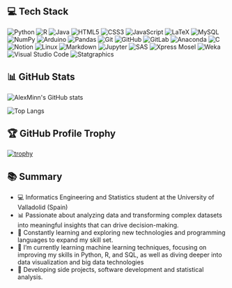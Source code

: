 
## 💻​ Tech Stack 

![Python](https://img.shields.io/badge/Python-3776AB?style=for-the-badge&logo=python&logoColor=white)
![R](https://img.shields.io/badge/R-276DC3?style=for-the-badge&logo=r&logoColor=white)
![Java](https://img.shields.io/badge/Java-007396?style=for-the-badge&logo=java&logoColor=white)
![HTML5](https://img.shields.io/badge/HTML5-E34F26?style=for-the-badge&logo=html5&logoColor=white)
![CSS3](https://img.shields.io/badge/CSS3-1572B6?style=for-the-badge&logo=css3&logoColor=white)
![JavaScript](https://img.shields.io/badge/JavaScript-F7DF1E?style=for-the-badge&logo=javascript&logoColor=black)
![LaTeX](https://img.shields.io/badge/LaTeX-008080?style=for-the-badge&logo=latex&logoColor=white) 
![MySQL](https://img.shields.io/badge/MySQL-4479A1?style=for-the-badge&logo=mysql&logoColor=white)
![NumPy](https://img.shields.io/badge/NumPy-013243?style=for-the-badge&logo=numpy&logoColor=white)
![Arduino](https://img.shields.io/badge/Arduino-00979D?style=for-the-badge&logo=arduino&logoColor=white)
![Pandas](https://img.shields.io/badge/Pandas-150458?style=for-the-badge&logo=pandas&logoColor=white)
![Git](https://img.shields.io/badge/Git-F05032?style=for-the-badge&logo=git&logoColor=white)
![GitHub](https://img.shields.io/badge/GitHub-181717?style=for-the-badge&logo=github&logoColor=white)
![GitLab](https://img.shields.io/badge/GitLab-FC6D26?style=for-the-badge&logo=gitlab&logoColor=white)
![Anaconda](https://img.shields.io/badge/Anaconda-44A833?style=for-the-badge&logo=anaconda&logoColor=white)
![C](https://img.shields.io/badge/C-A8B9CC?style=for-the-badge&logo=c&logoColor=white)
![Notion](https://img.shields.io/badge/Notion-000000?style=for-the-badge&logo=notion&logoColor=white)
![Linux](https://img.shields.io/badge/Linux-FCC624?style=for-the-badge&logo=linux&logoColor=black)
![Markdown](https://img.shields.io/badge/Markdown-000000?style=for-the-badge&logo=markdown&logoColor=white)
![Jupyter](https://img.shields.io/badge/Jupyter-F37626?style=for-the-badge&logo=jupyter&logoColor=white)
![SAS](https://img.shields.io/badge/SAS-007ACC?style=for-the-badge&logo=sas&logoColor=white)
![Xpress Mosel](https://img.shields.io/badge/FICO_Xpress-1E90FF?style=for-the-badge&logo=generic&logoColor=white)
![Weka](https://img.shields.io/badge/Weka-003399?style=for-the-badge&logo=generic&logoColor=white)
![Visual Studio Code](https://img.shields.io/badge/Visual_Studio_Code-0078d7?style=for-the-badge&logo=visual%20studio%20code&logoColor=white)
![Statgraphics](https://img.shields.io/badge/Statgraphics-003DA5?style=for-the-badge&logo=generic&logoColor=white)










## 📊 GitHub Stats
 <!-- --> 
 ![AlexMinn's GitHub stats](https://github-readme-stats.vercel.app/api?username=AlexMinn&show_icons=true&theme=radical)
 
![Top Langs](https://github-readme-stats.vercel.app/api/top-langs/?username=AlexMinn&layout=compact&langs_count=6&theme=tokyonight&v=2)

<!-- -->
 ## 🏆 GitHub Profile Trophy  

[![trophy](https://github-profile-trophy.vercel.app/?username=AlexMinn&theme=onedark)](https://github.com/ryo-ma/github-profile-trophy)



## 📚​ Summary

- 💻 Informatics Engineering and Statistics student at the University of Valladolid (Spain)
- 📊 Passionate about analyzing data and transforming complex datasets into meaningful insights that can drive decision-making.
- 🚀 Constantly learning and exploring new technologies and programming languages to expand my skill set.
- 🌱 I’m currently learning machine learning techniques, focusing on improving my skills in Python, R, and SQL, as well as diving deeper into data visualization and big data technologies
- 🔧 Developing side projects, software development and statistical analysis.

